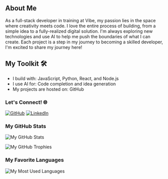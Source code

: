 ## About Me

 As a full-stack developer in training at Vibe, my passion lies in the space where creativity meets code. 
I love the entire process of building, from a simple idea to a fully-realized digital solution.
I'm always exploring new technologies and use AI to help me push the boundaries of what I can create. 
Each project is a step in my journey to becoming a skilled developer, I'm excited to share my journey here!
## My Toolkit 🛠️

- I build with: JavaScript, Python, React, and Node.js
- I use AI for: Code completion and idea generation
- My projects are hosted on: GitHub

### Let's Connect! 🌐

[![GitHub](https://img.shields.io/badge/-GitHub-181717?style=flat&logo=github&logoColor=white)](https://github.com/tesfa12)
[![LinkedIn](https://img.shields.io/badge/-LinkedIn-0A66C2?style=flat&logo=linkedin&logoColor=white)](https://www.linkedin.com/in/tesfamichael-ayalew-ba79bb245)
### My GitHub Stats

![My GitHub Stats](https://github-readme-stats.vercel.app/api?username=tesfa12&show_icons=true&theme=dark)

![My GitHub Trophies](https://github-profile-trophy.vercel.app/?username=tesfa12&theme=radical)

### My Favorite Languages

![My Most Used Languages](https://github-readme-stats.vercel.app/api/top-langs/?username=tesfa12&theme=dark)

